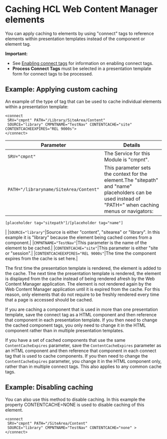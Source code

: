 # Caching HCL Web Content Manager elements

You can apply caching to elements by using "connect" tags to reference elements within presentation templates instead of the component or element tag.

**Important:**

-   See [Enabling connect tags](../wcm_svc_cfg/wcm_config_connect.md) for information on enabling connect tags.
-   **Process Connect Tags** must be selected in a presentation template form for connect tags to be processed.

## Example: Applying custom caching

An example of the type of tag that can be used to cache individual elements within a presentation template:

```
<connect
 SRV="cmpnt" PATH="/Library/SiteArea/Content"
 SOURCE="library" CMPNTNAME="TestNav" CONTENTCACHE="site" CONTENTCACHEEXPIRES="REL 9000s">
</connect>
```

|Parameter|Details|
|---------|-------|
|`SRV="cmpnt"`|The Service for this Module is "cmpnt".|
|`PATH="/libraryname/SiteArea/Content"`|This parameter sets the context for the element.The "sitepath" and "name" placeholders can be used instead of "PATH=" when caching menus or navigators:

```
[placeholder tag="sitepath"]/[placeholder tag="name"]
```

|
|`SOURCE="library"`|Source is either "content", "sitearea" or "library". In this example it is "library" because the element being cached comes from a component.|
|`CMPNTNAME="TestNav"`|This parameter is the name of the element to be cached.|
|`CONTENTCACHE="site"`|This parameter is either "site or "session".|
|`CONTENTCACHEEXPIRES="REL 9000s"`|The time the component expires from the cache is set here.|

The first time the presentation template is rendered, the element is added to the cache. The next time the presentation template is rendered, the element is displayed from the cache instead of being rendered afresh by the Web Content Manager application. The element is not rendered again by the Web Content Manager application until it is expired from the cache. For this reason, only elements that do not require to be freshly rendered every time that a page is accessed should be cached.

If you are caching a component that is used in more than one presentation template, save the connect tag as a HTML component and then reference that component in each presentation template. If you then need to change the cached component tags, you only need to change it in the HTML component rather than in multiple presentation templates.

If you have a set of cached components that use the same `ContentCacheExpires` parameter, save the `ContentCacheExpires` parameter as an HTML component and then reference that component in each connect tag that is used to cache components. If you then need to change the `ContentCacheExpires` parameter, you change it in the HTML component only, rather than in multiple connect tags. This also applies to any common cache tags.

## Example: Disabling caching

You can also use this method to disable caching. In this example the property CONTENTCACHE=NONE is used to disable caching of this element.

```
<connect
 SRV="cmpnt" PATH="/SiteArea/Content"
 SOURCE="library" CMPNTNAME="TestNav" CONTENTCACHE="none" >
</connect>
```


